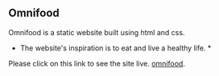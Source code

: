 ## Omnifood

Omnifood is a static website built using html and css.
* The website's inspiration is to eat and live a healthy life. *

Please click on this link to see the site live.
[omnifood](https://gagan-aptagiri.github.io/Omnifood/).
